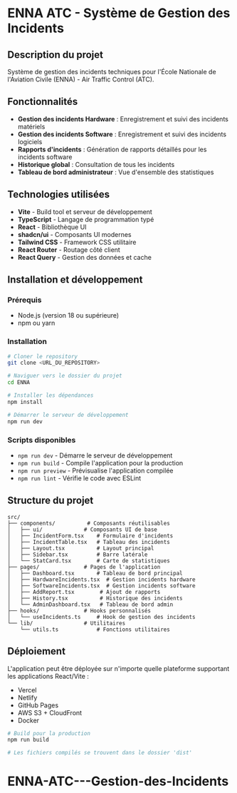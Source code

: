# ENNA ATC - Système de Gestion des Incidents

## Description du projet

Système de gestion des incidents techniques pour l'École Nationale de l'Aviation Civile (ENNA) - Air Traffic Control (ATC).

## Fonctionnalités

- **Gestion des incidents Hardware** : Enregistrement et suivi des incidents matériels
- **Gestion des incidents Software** : Enregistrement et suivi des incidents logiciels
- **Rapports d'incidents** : Génération de rapports détaillés pour les incidents software
- **Historique global** : Consultation de tous les incidents
- **Tableau de bord administrateur** : Vue d'ensemble des statistiques

## Technologies utilisées

- **Vite** - Build tool et serveur de développement
- **TypeScript** - Langage de programmation typé
- **React** - Bibliothèque UI
- **shadcn/ui** - Composants UI modernes
- **Tailwind CSS** - Framework CSS utilitaire
- **React Router** - Routage côté client
- **React Query** - Gestion des données et cache

## Installation et développement

### Prérequis

- Node.js (version 18 ou supérieure)
- npm ou yarn

### Installation

```sh
# Cloner le repository
git clone <URL_DU_REPOSITORY>

# Naviguer vers le dossier du projet
cd ENNA

# Installer les dépendances
npm install

# Démarrer le serveur de développement
npm run dev
```

### Scripts disponibles

- `npm run dev` - Démarre le serveur de développement
- `npm run build` - Compile l'application pour la production
- `npm run preview` - Prévisualise l'application compilée
- `npm run lint` - Vérifie le code avec ESLint

## Structure du projet

```
src/
├── components/          # Composants réutilisables
│   ├── ui/             # Composants UI de base
│   ├── IncidentForm.tsx    # Formulaire d'incidents
│   ├── IncidentTable.tsx   # Tableau des incidents
│   ├── Layout.tsx          # Layout principal
│   ├── Sidebar.tsx         # Barre latérale
│   └── StatCard.tsx        # Carte de statistiques
├── pages/              # Pages de l'application
│   ├── Dashboard.tsx       # Tableau de bord principal
│   ├── HardwareIncidents.tsx  # Gestion incidents hardware
│   ├── SoftwareIncidents.tsx  # Gestion incidents software
│   ├── AddReport.tsx        # Ajout de rapports
│   ├── History.tsx          # Historique des incidents
│   └── AdminDashboard.tsx   # Tableau de bord admin
├── hooks/              # Hooks personnalisés
│   └── useIncidents.ts     # Hook de gestion des incidents
└── lib/                # Utilitaires
    └── utils.ts            # Fonctions utilitaires
```

## Déploiement

L'application peut être déployée sur n'importe quelle plateforme supportant les applications React/Vite :

- Vercel
- Netlify
- GitHub Pages
- AWS S3 + CloudFront
- Docker

```sh
# Build pour la production
npm run build

# Les fichiers compilés se trouvent dans le dossier 'dist'
```
# ENNA-ATC---Gestion-des-Incidents
